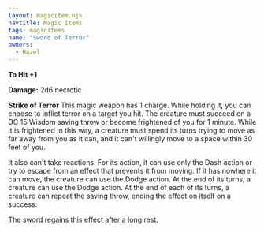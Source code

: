 ```yaml
---
layout: magicitem.njk
navtitle: Magic Items
tags: magicitems
name: "Sword of Terror"
owners:
  - Hazel
---
```


**To Hit +1**

**Damage:** 2d6 necrotic

**Strike of Terror** This magic weapon has 1 charge. While holding it, you can choose to inflict terror on a target you hit. The creature must succeed on a DC 15 Wisdom saving throw or become frightened of you for 1 minute. While it is frightened in this way, a creature must spend its turns trying to move as far away from you as it can, and it can't willingly move to a space within 30 feet of you. 

It also can't take reactions. For its action, it can use only the Dash action or try to escape from an effect that prevents it from moving. If it has nowhere it can move, the creature can use the Dodge action. At the end of its turns, a creature can use the Dodge action. At the end of each of its turns, a creature can repeat the saving throw, ending the effect on itself on a success.

The sword regains this effect after a long rest.